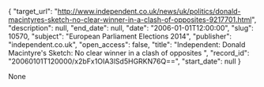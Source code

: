 {
  "target_url": "http://www.independent.co.uk/news/uk/politics/donald-macintyres-sketch-no-clear-winner-in-a-clash-of-opposites-9217701.html", 
  "description": null, 
  "end_date": null, 
  "date": "2006-01-01T12:00:00", 
  "slug": 10570, 
  "subject": "European Parliament Elections 2014", 
  "publisher": "independent.co.uk", 
  "open_access": false, 
  "title": "Independent:  Donald Macintyre's Sketch: No clear winner in a clash of opposites ", 
  "record_id": "20060101T120000/x2bFx1OIA3lSd5HGRKN76Q==", 
  "start_date": null
}

None